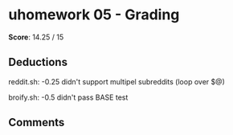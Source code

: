 uhomework 05 - Grading
======================

**Score**: 14.25 / 15

Deductions
----------

reddit.sh:
-0.25 didn't support multipel subreddits (loop over $@)

broify.sh:
-0.5 didn't pass BASE test

Comments
--------
